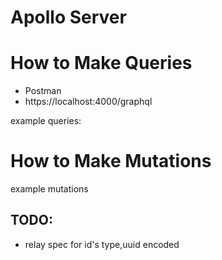 # Apollo Server



# How to Make Queries

- Postman
- https://localhost:4000/graphql

example queries:

# How to Make Mutations

example mutations

## TODO:

- relay spec for id's type,uuid encoded